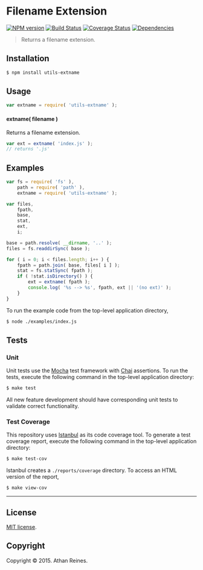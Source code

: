 Filename Extension
===
[![NPM version][npm-image]][npm-url] [![Build Status][travis-image]][travis-url] [![Coverage Status][codecov-image]][codecov-url] [![Dependencies][dependencies-image]][dependencies-url]

> Returns a filename extension.


## Installation

``` bash
$ npm install utils-extname
```


## Usage

``` javascript
var extname = require( 'utils-extname' );
```

#### extname( filename )

Returns a filename extension.

``` javascript
var ext = extname( 'index.js' );
// returns '.js'
```


## Examples

``` javascript
var fs = require( 'fs' ),
	path = require( 'path' ),
	extname = require( 'utils-extname' );

var files,
	fpath,
	base,
	stat,
	ext,
	i;

base = path.resolve( __dirname, '..' );
files = fs.readdirSync( base );

for ( i = 0; i < files.length; i++ ) {
	fpath = path.join( base, files[ i ] );
	stat = fs.statSync( fpath );
	if ( !stat.isDirectory() ) {
		ext = extname( fpath );
		console.log( '%s --> %s', fpath, ext || '(no ext)' );
	}
}
```

To run the example code from the top-level application directory,

``` bash
$ node ./examples/index.js
```


## Tests

### Unit

Unit tests use the [Mocha](http://mochajs.org/) test framework with [Chai](http://chaijs.com) assertions. To run the tests, execute the following command in the top-level application directory:

``` bash
$ make test
```

All new feature development should have corresponding unit tests to validate correct functionality.


### Test Coverage

This repository uses [Istanbul](https://github.com/gotwarlost/istanbul) as its code coverage tool. To generate a test coverage report, execute the following command in the top-level application directory:

``` bash
$ make test-cov
```

Istanbul creates a `./reports/coverage` directory. To access an HTML version of the report,

``` bash
$ make view-cov
```


---
## License

[MIT license](http://opensource.org/licenses/MIT).


## Copyright

Copyright &copy; 2015. Athan Reines.


[npm-image]: http://img.shields.io/npm/v/utils-extname.svg
[npm-url]: https://npmjs.org/package/utils-extname

[travis-image]: http://img.shields.io/travis/kgryte/utils-extname/master.svg
[travis-url]: https://travis-ci.org/kgryte/utils-extname

[codecov-image]: https://img.shields.io/codecov/c/github/kgryte/utils-extname/master.svg
[codecov-url]: https://codecov.io/github/kgryte/utils-extname?branch=master

[dependencies-image]: http://img.shields.io/david/kgryte/utils-extname.svg
[dependencies-url]: https://david-dm.org/kgryte/utils-extname

[dev-dependencies-image]: http://img.shields.io/david/dev/kgryte/utils-extname.svg
[dev-dependencies-url]: https://david-dm.org/dev/kgryte/utils-extname

[github-issues-image]: http://img.shields.io/github/issues/kgryte/utils-extname.svg
[github-issues-url]: https://github.com/kgryte/utils-extname/issues
